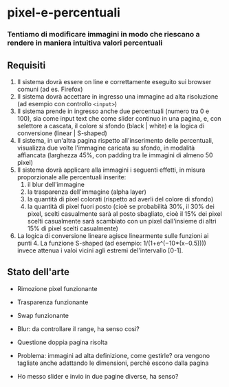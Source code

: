 ﻿# pixel-e-percentuali
### Tentiamo di modificare immagini in modo che riescano a rendere in maniera intuitiva valori percentuali

## Requisiti

1. Il sistema dovrà essere on line e correttamente eseguito sui browser comuni (ad es. Firefox)
2. Il sistema dovrà accettare in ingresso una immagine ad alta risoluzione (ad esempio con controllo `<input>`)
3. Il sistema prende in ingresso anche due percentuali (numero tra 0 e 100), sia come input text che come slider continuo in una pagina, e, con selettore a cascata, il colore si sfondo (black | white) e la logica di conversione (linear | S-shaped)
4. Il sistema, in un'altra pagina rispetto all'inserimento delle percentuali, visualizza due volte l'immagine caricata su sfondo, in modalità affiancata (larghezza 45%, con padding tra le immagini di almeno 50 pixel)
4. Il sistema dovrà applicare alla immagini i seguenti effetti, in misura proporzionale alle percentuali inserite:
    1. il blur dell'immagine
    2. la trasparenza dell'immagine (alpha layer)
    3. la quantità di pixel colorati (rispetto ad averli del colore di sfondo)
    4. la quantità di pixel fuori posto (cioè se probabilità 30%, il 30% dei pixel, scelti casualmente sarà al posto sbagliato, cioè il 15% dei pixel scelti casualmente sarà scambiato con un pixel dall'insieme di altri 15% di pixel scelti casualmente)
5. La logica di conversione lineare agisce linearmente sulle funzioni ai punti 4. 
La funzione S-shaped (ad esempio: 1/(1+e^(−10*(x−0.5)))) invece attenua i valoi vicini agli estremi del'intervallo [0-1].


## Stato dell'arte
- Rimozione pixel funzionante
- Trasparenza funzionante
- Swap funzionante 
- Blur: da controllare il range, ha senso così?
- Questione doppia pagina risolta

- Problema: immagini ad alta definizione, come gestirle? ora vengono tagliate anche adattando le dimensioni, perchè escono dalla pagina
- Ho messo slider e invio in due pagine diverse, ha senso?